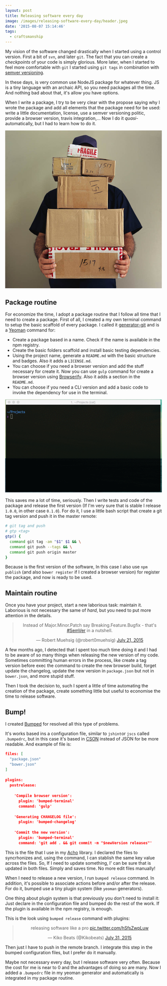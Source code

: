 ```yaml
---
layout: post
title: Releasing software every day
image: /images/releasing-software-every-day/header.jpeg
date: '2015-08-07 15:14:46'
tags:
  - craftsmanship
---
```


My vision of the software changed drastically when I started using a control version. First a bit of `svn`, and later `git`. The fact that you can create a *checkpoints* of your code is simply glorious. More later, when I started to feel more comfortable with `git` I started using `git tags` in combination with [semver versioning](http://semver.org/).

In these days, is very common use NodeJS package for whatever thing. JS is a tiny language with an archaic API, so you need packages all the time. And nothing bad about that, it's allow you have options.

When I write a package, I try to be very clear with the propose saying why I wrote the package and add all elements that the package need for be used: write a little documentation, license, use a semver versioning politic, provide a browser version, travis integration,... Now I do it *quasi*-automatically, but I had to learn how to do it.

![](/images/releasing-software-every-day/sgdtzqq.jpeg)

## Package routine

For economize the time, I adopt a package routine that I follow all time that I need to create a package. First of all, I created a my own terminal command to setup the basic scaffold of every package. I called it [generator-git](https://github.com/Kikobeats/generator-git) and is a [Yeoman](http://yeoman.io/) command for:

- Create a package based in a name. Check if the name is available in the npm registry.
- Create the basic folders scaffold and install basic testing dependencies.
- Using the project name, generate a `README.md` with the basic structure and badges. Also it adds a `LICENSE.md`.
- You can choose if you need a browser version and add the stuff necessary for create it. Now you can use `gulp` command for create a browser version using [Browserify](http://browserify.org/). Also it adds a section in the `README.md`.
- You can choose if you need a CLI version and add a basic code to invoke the dependency for use in the terminal.

![](/images/releasing-software-every-day/pnjgstj.gif)

This saves me a lot of time, seriously. Then I write tests and code of the package and release the first version (If I'm very sure that is stable I release `1.0.0`, in other case `0.1.0`). For do it, I use a little bash script that create a git tag version and push it in the master remote:

```bash
# git tag and push
# gtp <tag>
gtp() {
  command git tag -am "$1" $1 && \
  command git push --tags && \
  command git push origin master
}
```

Because is the first version of the software, In this case I also use `npm publish` (and also `bower register` if I created a browser version) for register the package, and now is ready to be used.

## Maintain routine

Once you have your project, start a new laborious task: maintain it. Laborious is not necessary the same of *hard*, but you need to put more attention in the details.

<center><blockquote class="twitter-tweet" lang="en"><p lang="en" dir="ltr">Instead of Major.Minor.Patch say Breaking.Feature.Bugfix - that&#39;s <a href="https://twitter.com/hashtag/SemVer?src=hash">#SemVer</a> in a nutshell.</p>&mdash; Robert Muehsig (@robert0muehsig) <a href="https://twitter.com/robert0muehsig/status/623397900274561024">July 21, 2015</a></blockquote>
<script async src="//platform.twitter.com/widgets.js" charset="utf-8"></script></center>

A few months ago, I detected that I spent too much time doing it and I had to be aware of so many things when releasing the new version of my code. Sometimes committing human errors in the process, like create a tag version before exec the command to create the new browser build, forget update the changelog, update the new version in `package.json` but not in `bower.json`, and more stupid stuff. 

Then I took the decision to, such I spent a little of time automating the creation of the package, create something little but useful to economise the time to release software.

## Bump!

I created [Bumped](https://github.com/bumped/bumped#bumped) for resolved all this type of problems. 

It's works based ins a configuration file, similar to `jshint`or `jscs` called `.bumpedrc`, but in this case it's based in [CSON](https://github.com/bevry/cson#cson) instead of JSON for be more readable. And example of file is:

```json
files: [
  "package.json"
  "bower.json"
]

plugins:
  postrelease:

    'Compile browser version':
      plugin: 'bumped-terminal'
      command: 'gulp'

    'Generating CHANGELOG file':
      plugin: 'bumped-changelog'

    'Commit the new version':
      plugin: 'bumped-terminal'
      command: 'git add . && git commit -m "$newVersion releases"'
```

This is the file that I use in my [Acho](https://github.com/Kikobeats/acho) library. I declared the files to syncrhonizes and, using the command, I can stablish the same key value across the files. So, If I need to update something, I' can be sure that is updated in both files. Simply and saves time. No more edit files manually!

When I need to release a new version, I run `bumped release` command. In addition, it's possible to associate actions before and/or after the release. For do it, bumped use a tiny plugin system (like `yeoman` generators).

One thing about plugin system is that previously you don't need to install it: Just declare in the configuration file and bumped do the rest of the work. If the plugin is available in the npm registry, is enough.

This is the look using `bumped release` command with plugins:

<center><blockquote class="twitter-tweet" lang="en"><p lang="en" dir="ltr">releasing software like a pro <a href="http://t.co/hSfsZwpLuw">pic.twitter.com/hSfsZwpLuw</a></p>&mdash; Kiko Beats (@Kikobeats) <a href="https://twitter.com/Kikobeats/status/627041135408623616">July 31, 2015</a></blockquote>
<script async src="//platform.twitter.com/widgets.js" charset="utf-8"></script></center>

Then just I have to push in the remote branch. I integrate this step in the bumped configuration files, but I prefer do it manually.

Maybe not necessary every day, but I release software very often. Because the cost for me is near to 0 and the advantages of doing so are many. Now I added a `.bumpedrc` file in my yeoman generator and automatically is integrated in my package routine.
